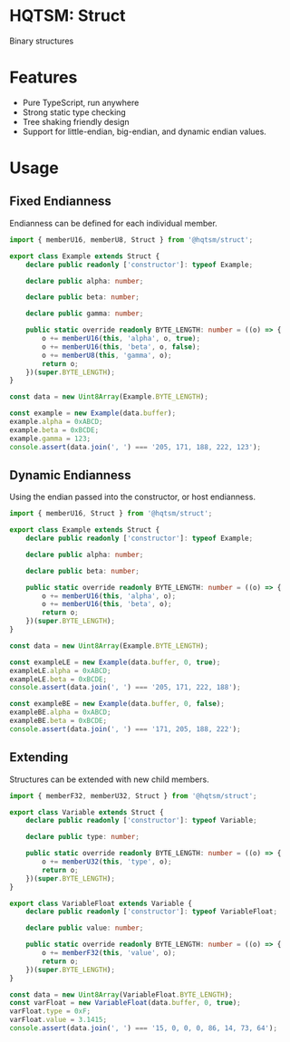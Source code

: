 # HQTSM: Struct

Binary structures

# Features

- Pure TypeScript, run anywhere
- Strong static type checking
- Tree shaking friendly design
- Support for little-endian, big-endian, and dynamic endian values.

# Usage

## Fixed Endianness

Endianness can be defined for each individual member.

```ts
import { memberU16, memberU8, Struct } from '@hqtsm/struct';

export class Example extends Struct {
	declare public readonly ['constructor']: typeof Example;

	declare public alpha: number;

	declare public beta: number;

	declare public gamma: number;

	public static override readonly BYTE_LENGTH: number = ((o) => {
		o += memberU16(this, 'alpha', o, true);
		o += memberU16(this, 'beta', o, false);
		o += memberU8(this, 'gamma', o);
		return o;
	})(super.BYTE_LENGTH);
}

const data = new Uint8Array(Example.BYTE_LENGTH);

const example = new Example(data.buffer);
example.alpha = 0xABCD;
example.beta = 0xBCDE;
example.gamma = 123;
console.assert(data.join(', ') === '205, 171, 188, 222, 123');
```

## Dynamic Endianness

Using the endian passed into the constructor, or host endianness.

```ts
import { memberU16, Struct } from '@hqtsm/struct';

export class Example extends Struct {
	declare public readonly ['constructor']: typeof Example;

	declare public alpha: number;

	declare public beta: number;

	public static override readonly BYTE_LENGTH: number = ((o) => {
		o += memberU16(this, 'alpha', o);
		o += memberU16(this, 'beta', o);
		return o;
	})(super.BYTE_LENGTH);
}

const data = new Uint8Array(Example.BYTE_LENGTH);

const exampleLE = new Example(data.buffer, 0, true);
exampleLE.alpha = 0xABCD;
exampleLE.beta = 0xBCDE;
console.assert(data.join(', ') === '205, 171, 222, 188');

const exampleBE = new Example(data.buffer, 0, false);
exampleBE.alpha = 0xABCD;
exampleBE.beta = 0xBCDE;
console.assert(data.join(', ') === '171, 205, 188, 222');
```

## Extending

Structures can be extended with new child members.

```ts
import { memberF32, memberU32, Struct } from '@hqtsm/struct';

export class Variable extends Struct {
	declare public readonly ['constructor']: typeof Variable;

	declare public type: number;

	public static override readonly BYTE_LENGTH: number = ((o) => {
		o += memberU32(this, 'type', o);
		return o;
	})(super.BYTE_LENGTH);
}

export class VariableFloat extends Variable {
	declare public readonly ['constructor']: typeof VariableFloat;

	declare public value: number;

	public static override readonly BYTE_LENGTH: number = ((o) => {
		o += memberF32(this, 'value', o);
		return o;
	})(super.BYTE_LENGTH);
}

const data = new Uint8Array(VariableFloat.BYTE_LENGTH);
const varFloat = new VariableFloat(data.buffer, 0, true);
varFloat.type = 0xF;
varFloat.value = 3.1415;
console.assert(data.join(', ') === '15, 0, 0, 0, 86, 14, 73, 64');
```
